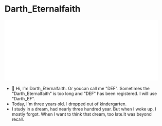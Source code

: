 <!--
 * @Author: Darth_Eternalfaith darth_ef@hotmail.com
 * @Date: 2022-10-17 21:29:44
 * @LastEditors: Darth_Eternalfaith darth_ef@hotmail.com
 * @LastEditTime: 2022-10-17 21:54:52
 * @FilePath: \DarthEternalFaith\README.md
 * @Description: 
 * 
 * Copyright (c) 2022 by Darth_Eternalfaith darth_ef@hotmail.com, All Rights Reserved. 
-->
# Darth_Eternalfaith
![DEF](https://github.com/D-EF/DEF_UI_Lib/blob/master/img/logo.svg)
* 👋 Hi, I’m Darth_Eternalfaith. Or youcan call me "DEF". Sometimes the "Darth_Eternalfaith" is too long and "DEF" has been registered. I will use "Darth_EF".
* Today, I'm three years old. I dropped out of kindergarten.
* I study in a dream, had nearly three hundred year. But when I woke up, I mostly forgot. When I want to think that dream, too late.It was beyond recall.
<!---
DarthEF/DarthEF is a ✨ special ✨ repository because its `README.md` (this file) appears on your GitHub profile.
You can click the Preview link to take a look at your changes.
--->
